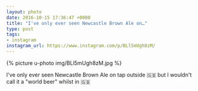 ```yaml
---
layout: photo
date: 2016-10-15 17:36:47 +0000
title: "I've only ever seen Newcastle Brown Ale on…"
type: post
tags:
- instagram
instagram_url: https://www.instagram.com/p/BLl5mUgh8zM/
---
```


{% picture u-photo img/BLl5mUgh8zM.jpg %}

I've only ever seen Newcastle Brown Ale on tap outside 🇬🇧 but I wouldn't call it a "world beer" whilst in 🇬🇧
